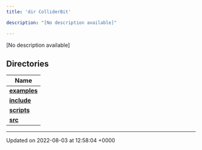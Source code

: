 ```yaml
---
title: 'dir ColliderBit'

description: "[No description available]"

---
```







[No description available]

## Directories

| Name           |
| -------------- |
| **[examples](/documentation/code/darkbit/files/dir_5ec7ed99c429be57649080f5572cb885/#dir-examples)**  |
| **[include](/documentation/code/darkbit/files/dir_86971f7a3e033a44fdd79643f3070191/#dir-include)**  |
| **[scripts](/documentation/code/darkbit/files/dir_8d8d78fa40d3abc744d88b85d344fbd6/#dir-scripts)**  |
| **[src](/documentation/code/darkbit/files/dir_ebc0d8ef92b132863f07a78e664e2ed5/#dir-src)**  |






-------------------------------

Updated on 2022-08-03 at 12:58:04 +0000
